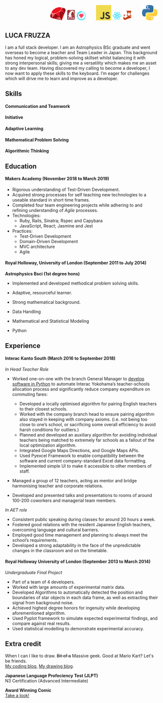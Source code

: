 <div display="inline-block" style=" text-align: right; padding: 5px;">
<img src="./images/rubylogo.png" width=50px>
<img src="./images/Ruby_on_Rails-logo.png" width=30px>
<img src="./images/rspec.png" width=30px>
<div style="display: inline-block; width: 25px;"></div>
<img src="./images/JavaScript-logo.png" width=50px>
<img src="./images/React.js_logo-512.png" width=30px>
<img src="./images/jestlogo.png" width=30px>
<div style="display: inline-block; width: 25px;"></div>
<img src="./images/pythonlogo.png" width=50px>
</div>

## LUCA FRUZZA

I am a full stack developer.  I am an Astrophysics BSc graduate and went overseas to become a teacher and Team Leader in Japan.  This background has honed my logical, problem-solving skillset whilst balancing it with strong interpersonal skills; giving me a versatility which makes me an asset to any dev team.  Having discovered my calling to become a developer, I now want to apply these skills to the keyboard.  I’m eager for challenges which will drive me to learn and improve as a developer.

## Skills

#### Communication and Teamwork

#### Initiative

#### Adaptive Learning

#### Mathematical Problem Solving

#### Algorithmic Thinking

## Education

#### Makers Academy (November 2018 to March 2019)

* Rigorous understanding of Test-Driven Development.
* Acquired strong processes for self teaching new technologies to a useable standard in short time frames.
* Completed four team engineering projects while adhering to and refining understanding of *Agile* processes.
* Technologies:
    * Ruby, Rails, Sinatra; Rspec and Capybara
    * JavaScript, React; Jasmine and Jest
* Practices:
    * Test-Driven Development
    * Domain-Driven Development
    * MVC architecture
    * Agile

#### Royal Holloway, University of London (September 2011 to July 2014)

**Astrophysics Bsci (1st degree hons)**

* Implemented and developed methodical problem solving skills.
* Adaptive, resourceful learner.
* Strong mathematical background.


* Data Handling
* Mathematical and Statistical Modeling
* Python



## Experience

#### Interac Kanto South (March 2016 to September 2018)    
*In Head Teacher Role*  
* Worked one-on-one with the branch General Manager to [develop software in Python](https://github.com/punchcafe/project001) to automate Interac Yokohama’s teacher-schools allocation process and significantly reduce company expenditure on commuting fares:
  * Developed a locally optimised algorithm for pairing English teachers to their closest schools.
  * Worked with the company branch head to ensure pairing algorithm also stayed in keeping with company axioms. (i.e. not being too close to one’s school, or sacrificing some overall efficiency to avoid harsh conditions for outliers.)
  * Planned and developed an auxiliary algorithm  for avoiding individual teachers being matched to extremely far schools as a fallout of the local optimization algorithm.
  * Integrated Google Maps Directions, and Google Maps APIs.
  * Used Pyexcel Framework to enable compatibility between the software and current company-standard Excel data formatting.
  * Implemented simple UI to make it accessible to other members of staff.

* Managed a group of 12 teachers, acting as mentor and bridge harmonising teacher and corporate relations.
* Developed and presented talks and presentations to rooms of around 100-200 coworkers and managerial team members.

*In AET role*

* Consistent public speaking during classes for around 20 hours a week.
* Fostered good relations with the resident Japanese English teachers, overcoming language and cultural barriers.
* Employed good time management and planning to always meet the school’s requirements.
* Developed a strong adaptability in the face of the unpredictable changes in the classroom and on the timetable.


#### Royal Holloway University of London (September 2013 to March 2014)   
*Undergraduate Final Project*  
* Part of a team of 4 developers.
* Worked with large amounts of experimental matrix data.
* Developed Algorithms to automatically detected the position and boundaries of star objects in each data frame, as well as extracting their signal from background noise.
* Achieved highest degree honors for ingenuity while developing aforementioned algorithm.
* Used Pyplot framework to simulate expected experimental findings, and compare against real results.
* Used statistical modelling to demonstrate experimental accuracy.


## Extra credit
When I can I like to draw. ~~Bit of a~~ Massive geek. Good at Mario Kart?
Let's be friends.  
[My coding blog](https://punchcafe.hatenablog.com/), [My drawing blog](http://punchcafe.co.uk/).

**Japanese Language Profeciency Test (JLPT)**  
N3 Certification (Advanced Intermediate)

**Award Winning Comic**  
[Take a look!](https://express.yudu.com/item/details/3780123/MJ15--.1st---Luca-Fruzza----Sonnegarten--)
